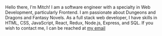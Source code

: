 Hello there, I'm Mitch! 
I am a software engineer with a specialty in Web Development, particularly Frontend.
I am passionate about Dungeons and Dragons and Fantasy Novels.
As a full stack web developer, I have skills in HTML, CSS, JavaScript, React, Redux, Node.js, Express, and SQL.
If you wish to contact me, I can be reached at [my email](mitchellknudsen49@gmail.com)



